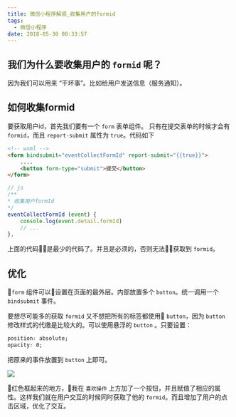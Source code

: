 ```yaml
---
title: 微信小程序解惑_收集用户的formid
tags:
  - 微信小程序
date: 2018-05-30 00:33:57
---
```



## 我们为什么要收集用户的 `formid` 呢？ 
因为我们可以用来 “干坏事”。比如给用户发送信息（服务通知）。

## 如何收集formid
要获取用户id，首先我们要有一个 `form` 表单组件。 只有在提交表单的时候才会有 `formid`，而且 `report-submit` 属性为 `true`。代码如下

```html
<!-- wxml -->
<form bindsubmit="eventCollectFormId" report-submit="{{true}}">
    ....
    <button form-type="submit">提交</button>
</form>
```
```js
// js
/**
* 收集用户formId
*/
eventCollectFormId (event) {
    console.log(event.detail.formId)
    // ...
},
```
上面的代码是最少的代码了。并且是必须的，否则无法获取到 `formid`。
<!-- more -->
## 优化

`form` 组件可以设置在页面的最外层。内部放置多个 `button`。统一调用一个 `bindsubmit` 事件。

要想尽可能多的获取 `formid` 又不想把所有的标签都使用 `button`，因为 `button` 修改样式的代缴是比较大的。可以使用悬浮的 `button` 。只要设置：
```css
position: absolute;
opacity: 0;
```
把原来的事件放置到 `button` 上即可。

![](http://wx3.sinaimg.cn/mw690/ec4d7780gy1frsobwh7psj20ai0cudhn.jpg)

红色框起来的地方，我在 `喜欢操作` 上方加了一个按钮，并且赋值了相应的属性。这样我们就在用户交互的时候同时获取了他的 `formid`。而且增加了用户的点击区域，优化了交互。
